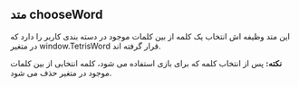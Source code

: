 ## متد chooseWord

این متد وظیفه اش انتخاب یک کلمه از بین کلمات موجود در دسته بندی کاربر را دارد که در متغیر window.TetrisWord قرار گرفته اند.

**نکته:** پس از انتخاب کلمه که برای بازی استفاده می شود، کلمه انتخابی از بین کلمات موجود در متغیر حذف می شود.
